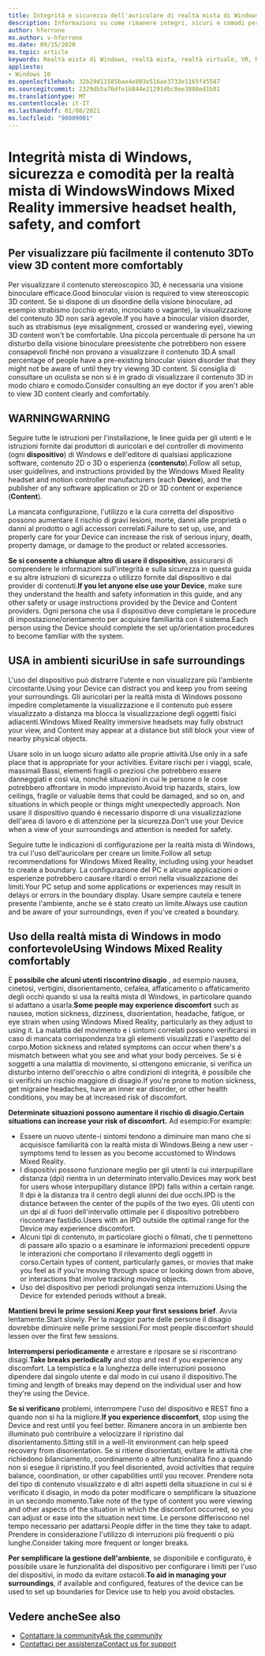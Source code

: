 ```yaml
---
title: Integrità e sicurezza dell'auricolare di realtà mista di Windows
description: Informazioni su come rimanere integri, sicuri e comodi per gli utenti quando si usano app per la realtà mista di Windows.
author: hferrone
ms.author: v-hferrone
ms.date: 09/15/2020
ms.topic: article
keywords: Realtà mista di Windows, realtà mista, realtà virtuale, VR, MR, feedback, Hub feedback, bug
appliesto:
- Windows 10
ms.openlocfilehash: 32b29d11585bae4e803e516ae3733e1165f45587
ms.sourcegitcommit: 2329db5a76dfe1b844e21291dbc8ee3888ed1b81
ms.translationtype: MT
ms.contentlocale: it-IT
ms.lasthandoff: 01/08/2021
ms.locfileid: "98009001"
---
```

# <a name="windows-mixed-reality-immersive-headset-health-safety-and-comfort"></a><span data-ttu-id="79924-104">Integrità mista di Windows, sicurezza e comodità per la realtà mista di Windows</span><span class="sxs-lookup"><span data-stu-id="79924-104">Windows Mixed Reality immersive headset health, safety, and comfort</span></span>

## <a name="to-view-3d-content-more-comfortably"></a><span data-ttu-id="79924-105">Per visualizzare più facilmente il contenuto 3D</span><span class="sxs-lookup"><span data-stu-id="79924-105">To view 3D content more comfortably</span></span>

<span data-ttu-id="79924-106">Per visualizzare il contenuto stereoscopico 3D, è necessaria una visione binoculare efficace.</span><span class="sxs-lookup"><span data-stu-id="79924-106">Good binocular vision is required to view stereoscopic 3D content.</span></span> <span data-ttu-id="79924-107">Se si dispone di un disordine della visione binoculare, ad esempio strabismo (occhio errato, incrociato o vagante), la visualizzazione del contenuto 3D non sarà agevole.</span><span class="sxs-lookup"><span data-stu-id="79924-107">If you have a binocular vision disorder, such as strabismus (eye misalignment, crossed or wandering eye), viewing 3D content won't be comfortable.</span></span> <span data-ttu-id="79924-108">Una piccola percentuale di persone ha un disturbo della visione binoculare preesistente che potrebbero non essere consapevoli finché non provano a visualizzare il contenuto 3D.</span><span class="sxs-lookup"><span data-stu-id="79924-108">A small percentage of people have a pre-existing binocular vision disorder that they might not be aware of until they try viewing 3D content.</span></span> <span data-ttu-id="79924-109">Si consiglia di consultare un oculista se non si è in grado di visualizzare il contenuto 3D in modo chiaro e comodo.</span><span class="sxs-lookup"><span data-stu-id="79924-109">Consider consulting an eye doctor if you aren't able to view 3D content clearly and comfortably.</span></span>

## <a name="warning"></a><span data-ttu-id="79924-110">WARNING</span><span class="sxs-lookup"><span data-stu-id="79924-110">WARNING</span></span>

<span data-ttu-id="79924-111">Seguire tutte le istruzioni per l'installazione, le linee guida per gli utenti e le istruzioni fornite dai produttori di auricolari e del controller di movimento (ogni **dispositivo**) di Windows e dell'editore di qualsiasi applicazione software, contenuto 2D o 3D o esperienza (**contenuto**).</span><span class="sxs-lookup"><span data-stu-id="79924-111">Follow all setup, user guidelines, and instructions provided by the Windows Mixed Reality headset and motion controller manufacturers (each **Device**), and the publisher of any software application or 2D or 3D content or experience (**Content**).</span></span>

<span data-ttu-id="79924-112">La mancata configurazione, l'utilizzo e la cura corretta del dispositivo possono aumentare il rischio di gravi lesioni, morte, danni alle proprietà o danni al prodotto o agli accessori correlati.</span><span class="sxs-lookup"><span data-stu-id="79924-112">Failure to set up, use, and properly care for your Device can increase the risk of serious injury, death, property damage, or damage to the product or related accessories.</span></span>

<span data-ttu-id="79924-113">**Se si consente a chiunque altro di usare il dispositivo**, assicurarsi di comprendere le informazioni sull'integrità e sulla sicurezza in questa guida e su altre istruzioni di sicurezza o utilizzo fornite dal dispositivo e dai provider di contenuti.</span><span class="sxs-lookup"><span data-stu-id="79924-113">**If you let anyone else use your Device**, make sure they understand the health and safety information in this guide, and any other safety or usage instructions provided by the Device and Content providers.</span></span> <span data-ttu-id="79924-114">Ogni persona che usa il dispositivo deve completare le procedure di impostazione/orientamento per acquisire familiarità con il sistema.</span><span class="sxs-lookup"><span data-stu-id="79924-114">Each person using the Device should complete the set up/orientation procedures to become familiar with the system.</span></span>

## <a name="use-in-safe-surroundings"></a><span data-ttu-id="79924-115">USA in ambienti sicuri</span><span class="sxs-lookup"><span data-stu-id="79924-115">Use in safe surroundings</span></span>

<span data-ttu-id="79924-116">L'uso del dispositivo può distrarre l'utente e non visualizzare più l'ambiente circostante.</span><span class="sxs-lookup"><span data-stu-id="79924-116">Using your Device can distract you and keep you from seeing your surroundings.</span></span> <span data-ttu-id="79924-117">Gli auricolari per la realtà mista di Windows possono impedire completamente la visualizzazione e il contenuto può essere visualizzato a distanza ma blocca la visualizzazione degli oggetti fisici adiacenti.</span><span class="sxs-lookup"><span data-stu-id="79924-117">Windows Mixed Reality immersive headsets may fully obstruct your view, and Content may appear at a distance but still block your view of nearby physical objects.</span></span>

<span data-ttu-id="79924-118">Usare solo in un luogo sicuro adatto alle proprie attività.</span><span class="sxs-lookup"><span data-stu-id="79924-118">Use only in a safe place that is appropriate for your activities.</span></span> <span data-ttu-id="79924-119">Evitare rischi per i viaggi, scale, massimali Bassi, elementi fragili o preziosi che potrebbero essere danneggiati e così via, nonché situazioni in cui le persone o le cose potrebbero affrontare in modo imprevisto.</span><span class="sxs-lookup"><span data-stu-id="79924-119">Avoid trip hazards, stairs, low ceilings, fragile or valuable items that could be damaged, and so on, and situations in which people or things might unexpectedly approach.</span></span> <span data-ttu-id="79924-120">Non usare il dispositivo quando è necessario disporre di una visualizzazione dell'area di lavoro e di attenzione per la sicurezza.</span><span class="sxs-lookup"><span data-stu-id="79924-120">Don't use your Device when a view of your surroundings and attention is needed for safety.</span></span>

<span data-ttu-id="79924-121">Seguire tutte le indicazioni di configurazione per la realtà mista di Windows, tra cui l'uso dell'auricolare per creare un limite.</span><span class="sxs-lookup"><span data-stu-id="79924-121">Follow all setup recommendations for Windows Mixed Reality, including using your headset to create a boundary.</span></span> <span data-ttu-id="79924-122">La configurazione del PC e alcune applicazioni o esperienze potrebbero causare ritardi o errori nella visualizzazione dei limiti.</span><span class="sxs-lookup"><span data-stu-id="79924-122">Your PC setup and some applications or experiences may result in delays or errors in the boundary display.</span></span> <span data-ttu-id="79924-123">Usare sempre cautela e tenere presente l'ambiente, anche se è stato creato un limite.</span><span class="sxs-lookup"><span data-stu-id="79924-123">Always use caution and be aware of your surroundings, even if you've created a boundary.</span></span>

## <a name="using-windows-mixed-reality-comfortably"></a><span data-ttu-id="79924-124">Uso della realtà mista di Windows in modo confortevole</span><span class="sxs-lookup"><span data-stu-id="79924-124">Using Windows Mixed Reality comfortably</span></span>

<span data-ttu-id="79924-125">È **possibile che alcuni utenti riscontrino disagio** , ad esempio nausea, cinetosi, vertigini, disorientamento, cefalea, affaticamento o affaticamento degli occhi quando si usa la realtà mista di Windows, in particolare quando si adattano a usarla.</span><span class="sxs-lookup"><span data-stu-id="79924-125">**Some people may experience discomfort** such as nausea, motion sickness, dizziness, disorientation, headache, fatigue, or eye strain when using Windows Mixed Reality, particularly as they adjust to using it.</span></span> <span data-ttu-id="79924-126">La malattia del movimento e i sintomi correlati possono verificarsi in caso di mancata corrispondenza tra gli elementi visualizzati e l'aspetto del corpo.</span><span class="sxs-lookup"><span data-stu-id="79924-126">Motion sickness and related symptoms can occur when there's a mismatch between what you see and what your body perceives.</span></span> <span data-ttu-id="79924-127">Se si è soggetti a una malattia di movimento, si ottengono emicranie, si verifica un disturbo interno dell'orecchio o altre condizioni di integrità, è possibile che si verifichi un rischio maggiore di disagio.</span><span class="sxs-lookup"><span data-stu-id="79924-127">If you're prone to motion sickness, get migraine headaches, have an inner ear disorder, or other health conditions, you may be at increased risk of discomfort.</span></span>

<span data-ttu-id="79924-128">**Determinate situazioni possono aumentare il rischio di disagio.**</span><span class="sxs-lookup"><span data-stu-id="79924-128">**Certain situations can increase your risk of discomfort.**</span></span> <span data-ttu-id="79924-129">Ad esempio:</span><span class="sxs-lookup"><span data-stu-id="79924-129">For example:</span></span>

* <span data-ttu-id="79924-130">Essere un nuovo utente-i sintomi tendono a diminuire man mano che si acquisisce familiarità con la realtà mista di Windows.</span><span class="sxs-lookup"><span data-stu-id="79924-130">Being a new user - symptoms tend to lessen as you become accustomed to Windows Mixed Reality.</span></span>
* <span data-ttu-id="79924-131">I dispositivi possono funzionare meglio per gli utenti la cui interpupillare distanza (dpi) rientra in un determinato intervallo.</span><span class="sxs-lookup"><span data-stu-id="79924-131">Devices may work best for users whose interpupillary distance (IPD) falls within a certain range.</span></span> <span data-ttu-id="79924-132">Il dpi è la distanza tra il centro degli alunni dei due occhi.</span><span class="sxs-lookup"><span data-stu-id="79924-132">IPD is the distance between the center of the pupils of the two eyes.</span></span> <span data-ttu-id="79924-133">Gli utenti con un dpi al di fuori dell'intervallo ottimale per il dispositivo potrebbero riscontrare fastidio.</span><span class="sxs-lookup"><span data-stu-id="79924-133">Users with an IPD outside the optimal range for the Device may experience discomfort.</span></span>
* <span data-ttu-id="79924-134">Alcuni tipi di contenuto, in particolare giochi o filmati, che ti permettono di passare allo spazio o a esaminare le informazioni precedenti oppure le interazioni che comportano il rilevamento degli oggetti in corso.</span><span class="sxs-lookup"><span data-stu-id="79924-134">Certain types of content, particularly games, or movies that make you feel as if you're moving through space or looking down from above, or interactions that involve tracking moving objects.</span></span>
* <span data-ttu-id="79924-135">Uso del dispositivo per periodi prolungati senza interruzioni.</span><span class="sxs-lookup"><span data-stu-id="79924-135">Using the Device for extended periods without a break.</span></span>

<span data-ttu-id="79924-136">**Mantieni brevi le prime sessioni**.</span><span class="sxs-lookup"><span data-stu-id="79924-136">**Keep your first sessions brief**.</span></span> <span data-ttu-id="79924-137">Avvia lentamente.</span><span class="sxs-lookup"><span data-stu-id="79924-137">Start slowly.</span></span> <span data-ttu-id="79924-138">Per la maggior parte delle persone il disagio dovrebbe diminuire nelle prime sessioni.</span><span class="sxs-lookup"><span data-stu-id="79924-138">For most people discomfort should lessen over the first few sessions.</span></span>

<span data-ttu-id="79924-139">**Interrompersi periodicamente** e arrestare e riposare se si riscontrano disagi.</span><span class="sxs-lookup"><span data-stu-id="79924-139">**Take breaks periodically** and stop and rest if you experience any discomfort.</span></span> <span data-ttu-id="79924-140">La tempistica e la lunghezza delle interruzioni possono dipendere dal singolo utente e dal modo in cui usano il dispositivo.</span><span class="sxs-lookup"><span data-stu-id="79924-140">The timing and length of breaks may depend on the individual user and how they're using the Device.</span></span>

<span data-ttu-id="79924-141">**Se si verificano** problemi, interrompere l'uso del dispositivo e REST fino a quando non si ha la migliore.</span><span class="sxs-lookup"><span data-stu-id="79924-141">**If you experience discomfort**, stop using the Device and rest until you feel better.</span></span> <span data-ttu-id="79924-142">Rimanere ancora in un ambiente ben illuminato può contribuire a velocizzare il ripristino dal disorientamento.</span><span class="sxs-lookup"><span data-stu-id="79924-142">Sitting still in a well-lit environment can help speed recovery from disorientation.</span></span> <span data-ttu-id="79924-143">Se si ritiene disorientati, evitare le attività che richiedono bilanciamento, coordinamento o altre funzionalità fino a quando non si esegue il ripristino.</span><span class="sxs-lookup"><span data-stu-id="79924-143">If you feel disoriented, avoid activities that require balance, coordination, or other capabilities until you recover.</span></span> <span data-ttu-id="79924-144">Prendere nota del tipo di contenuto visualizzato e di altri aspetti della situazione in cui si è verificato il disagio, in modo da poter modificare o semplificare la situazione in un secondo momento.</span><span class="sxs-lookup"><span data-stu-id="79924-144">Take note of the type of content you were viewing and other aspects of the situation in which the discomfort occurred, so you can adjust or ease into the situation next time.</span></span> <span data-ttu-id="79924-145">Le persone differiscono nel tempo necessario per adattarsi.</span><span class="sxs-lookup"><span data-stu-id="79924-145">People differ in the time they take to adapt.</span></span> <span data-ttu-id="79924-146">Prendere in considerazione l'utilizzo di interruzioni più frequenti o più lunghe.</span><span class="sxs-lookup"><span data-stu-id="79924-146">Consider taking more frequent or longer breaks.</span></span>

<span data-ttu-id="79924-147">**Per semplificare la gestione dell'ambiente**, se disponibile e configurato, è possibile usare le funzionalità del dispositivo per configurare i limiti per l'uso dei dispositivi, in modo da evitare ostacoli.</span><span class="sxs-lookup"><span data-stu-id="79924-147">**To aid in managing your surroundings**, if available and configured, features of the device can be used to set up boundaries for Device use to help you avoid obstacles.</span></span>


## <a name="see-also"></a><span data-ttu-id="79924-148">Vedere anche</span><span class="sxs-lookup"><span data-stu-id="79924-148">See also</span></span>
* [<span data-ttu-id="79924-149">Contattare la community</span><span class="sxs-lookup"><span data-stu-id="79924-149">Ask the community</span></span>](https://answers.microsoft.com)
* [<span data-ttu-id="79924-150">Contattaci per assistenza</span><span class="sxs-lookup"><span data-stu-id="79924-150">Contact us for support</span></span>](https://support.microsoft.com/contactus/)